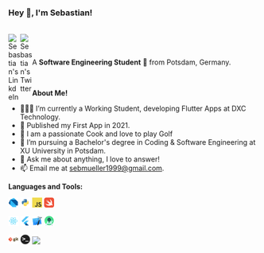 <h3 title="hehehe"> Hey 👋, I'm Sebastian!</h3>

<br />

<a href="https://www.linkedin.com/in/sebastian-mueller-799680210/">
  <img align="left" alt="Sebastian's LinkdeIn" width="24px" src="https://cdn.jsdelivr.net/npm/simple-icons@v3/icons/linkedin.svg" />
</a>
<a href="https://twitter.com/sheesh_mll">
  <img align="left" alt="Sebastian's Twitter" width="24px" src="https://cdn.jsdelivr.net/npm/simple-icons@v3/icons/twitter.svg" />
</a>

<br />
<br />

A **Software Engineering Student** 🚀 from Potsdam, Germany.

<br />

**About Me!**

- 👨🏽‍💻 I’m currently a Working Student, developing Flutter Apps at DXC Technology.
- 🌱 Published my First App in 2021. 
- 🤔 I am a passionate Cook and love to play Golf
- 💼 I’m pursuing a Bachelor's degree in Coding & Software Engineering at XU University in Potsdam.
- 💬 Ask me about anything, I love to answer!
- 📫 Email me at [sebmueller1999@gmail.com](mailto:sebmueller1999@gmail.com).



**Languages and Tools:**  


<code><img height="20" src="https://raw.githubusercontent.com/github/explore/80688e429a7d4ef2fca1e82350fe8e3517d3494d/topics/dart/dart.png"></code>
<code><img height="20" src="https://raw.githubusercontent.com/github/explore/80688e429a7d4ef2fca1e82350fe8e3517d3494d/topics/python/python.png"></code>
<code><img height="20" src="https://raw.githubusercontent.com/github/explore/80688e429a7d4ef2fca1e82350fe8e3517d3494d/topics/javascript/javascript.png"></code>
<code><img height="20" src="https://raw.githubusercontent.com/github/explore/80688e429a7d4ef2fca1e82350fe8e3517d3494d/topics/swift/swift.png"></code>


<code><img height="20" src="https://raw.githubusercontent.com/github/explore/80688e429a7d4ef2fca1e82350fe8e3517d3494d/topics/react/react.png"></code>
<code><img height="20" src="https://raw.githubusercontent.com/github/explore/80688e429a7d4ef2fca1e82350fe8e3517d3494d/topics/flutter/flutter.png"></code>
<code><img height="20" src="https://raw.githubusercontent.com/github/explore/80688e429a7d4ef2fca1e82350fe8e3517d3494d/topics/xcode/xcode.png"></code>
<code><img height="20" src="https://raw.githubusercontent.com/github/explore/80688e429a7d4ef2fca1e82350fe8e3517d3494d/topics/android-studio/android-studio.png"></code>


<code><img height="20" src="https://raw.githubusercontent.com/github/explore/80688e429a7d4ef2fca1e82350fe8e3517d3494d/topics/git/git.png"></code>
<code><img height="20" src="https://raw.githubusercontent.com/github/explore/80688e429a7d4ef2fca1e82350fe8e3517d3494d/topics/terminal/terminal.png"></code>
<code><img height="20" src="https://raw.githubusercontent.com/github/explore/80688e429a7d4ef2fca1e82350fe8e3517d3494d/topics/visualstudiocode/visualstudiocode.png"></code>
